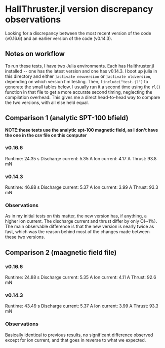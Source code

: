 # HallThruster.jl version discrepancy observations
Looking for a discrepancy between the most recent version of the code (v0.16.6) and an earlier version of the code (v0.14.3).

## Notes on workflow
To run these tests, I have two Julia environments. Each has Hallthruster.jl installed -- one has the latest version and one has v0.14.3. I boot up julia in this directory and either `]activate newversion` or `]activate oldversion`, depending on which version I'm testing. Then, I `include("test.jl")` to generate the small tables below. I usually run it a second time using the `rl()` function in that file to get a more accurate second timing, neglecting the compilation overhead. This gives me a direct head-to-head way to compare the two versions, with all else held equal.

## Comparison 1 (analytic SPT-100 bfield)

**NOTE:these tests use the analytic spt-100 magnetic field, as I don't have the one in the csv file on this computer**

### v0.16.6
Runtime:           24.35 s
Discharge current: 5.35 A
Ion current:       4.17 A
Thrust:            93.8 mN

### v0.14.3
Runtime:           46.88 s
Discharge current: 5.37 A
Ion current:       3.99 A
Thrust:            93.3 mN

### Observations 
As in my initial tests on this matter, the new version has, if anything, a higher ion current. The discharge current and thrust differ by only O(~1%). The main observable difference is that the new version is nearly twice as fast, which was the reason behind most of the changes made between these two versions.

## Comparison 2 (maagnetic field file)

### v0.16.6
Runtime:           24.88 s
Discharge current: 5.35 A
Ion current:       4.11 A
Thrust:            92.6 mN

### v0.14.3
Runtime:           43.49 s
Discharge current: 5.37 A
Ion current:       3.99 A
Thrust:            93.3 mN

### Observations
Basically identical to previous results, no significant difference observed except for ion current, and that goes in reverse to what we expected.

